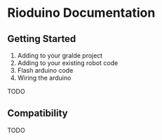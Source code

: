 # Rioduino Documentation

## Getting Started

1. Adding to your gralde project
1. Adding to your existing robot code
1. Flash arduino code
1. Wiring the arduino

TODO

## Compatibility

TODO